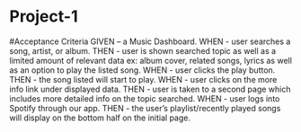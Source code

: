 # Project-1

#Acceptance Criteria
GIVEN – a Music Dashboard.
WHEN - user searches a song, artist, or album.
THEN - user is shown searched topic as well as a limited amount of relevant data ex: album cover, related songs, lyrics as well as an option to play the listed song.
WHEN - user clicks the play button.
THEN - the song listed will start to play.
WHEN - user clicks on the more info link under displayed data.
THEN - user is taken to a second page which includes more detailed info on the topic searched.
WHEN - user logs into Spotify through our app.
THEN - the user’s playlist/recently played songs will display on the bottom half on the initial page.
